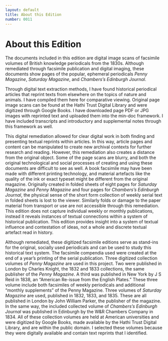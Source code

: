 ```yaml
---
layout: default
title: About this Edition
number: 0011
---
```


# About this Edition

  The documents included in this edition are digital image scans of facsimile volumes of British knowledge periodicals from the 1830s. Although remediated through facsimile publication and digital imaging, these documents show pages of the popular, ephemeral periodicals _Penny Magazine_, _Saturday Magazine_, and _Chambers’s Edinburgh Journal_. 

  Through digital text extraction methods, I have found historical periodical articles that reprint texts from elsewhere on the topics of nature and animals. I have compiled them here for comparative viewing. Original page image scans can be found at the Hathi Trust Digital Library and were digitized through Google Books. I have downloaded page PDF or JPG images with reprinted text and uploaded them into the min-doc framework. I have included transcripts and introductory and supplemental notes through this framework as well.  

  This digital remediation allowed for clear digital work in both finding and presenting textual reprints within articles. In this way, article pages and content can be manipulated to create new archival contexts for further research and reading. However, this remediation also creates a distance from the original object. Some of the page scans are blurry, and both the original technological and social processes of creating and using these documents are difficult to see as well. A book facsimile may have been made with different printing technology, and material artefacts like the quality of the ink or exact typeset might be different from the original magazine. Originally created in folded sheets of eight pages for _Saturday Magazine_ and _Penny Magazine_ and four pages for _Chambers’s Edinburgh Journal_, the physical sense of the short form collection of weekly serial text in folded sheets is lost to the viewer. Similarly folds or damage to the paper material from transport or use are not accessible through this remediation. This edition does not capture individual weekly or monthly publications, instead it reveals instances of textual connections within a system of historical publication. This edition provides insight into a system of textual influence and contestation of ideas, not a whole and discrete textual artefact read in history. 

  Although remediated, these digitized facsimile editions serve as stand-ins for the original, socially used periodicals and can be used to study this historical text system. The facsimile compendia used were created at the end of a year’s printing of the serial publication. Three digitized collection volumes of _Penny Magazine_ are used in this project. Two were published in London by Charles Knight, the 1832 and 1833 collections, the same publisher of the _Penny Magazine_. A third was published in New York by J S Reid in 1838, an “American Re-issue from the English Plates.” These three volume include both facsimiles of weekly periodicals and additional “monthly supplements” of the Penny Magazine. Three volumes of _Saturday Magazine_ are used, published in 1832, 1833, and 1835. These are all published in London by John William Parker, the publisher of the magazine. In the same way, the included collected volume of _Chambers’s Edinburgh Journal_ was published in Edinburgh by the W&R Chambers Company in 1834. All of these collection volumes are held at American universities and were digitized by Google Books, made available by the Hathi Trust Digital Library, and are within the public domain. I selected these volumes because they were digitally available and contain text reprints that I identified. 

